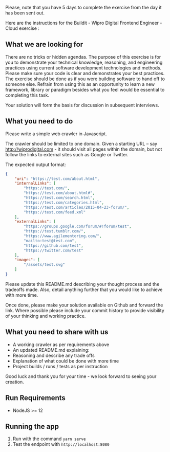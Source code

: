 Please, note that you have 5 days to complete the exercise from the day it has been sent out.



Here are the instructions for the Buildit - Wipro Digital Frontend Engineer - Cloud exercise :

## What we are looking for
There are no tricks or hidden agendas. The purpose of this exercise is for you to demonstrate your technical knowledge, reasoning, and engineering practices using current software development technologies and methods. Please make sure your code is clear and demonstrates your best practices. The exercise should be done as if you were building software to hand off to someone else.  Refrain from using this as an opportunity to learn a new framework, library or paradigm besides what you feel would be essential to completing this task.

Your solution will form the basis for discussion in subsequent interviews.

## What you need to do
Please write a simple web crawler in Javascript.

The crawler should be limited to one domain. Given a starting URL – say http://wiprodigital.com - it should visit all pages within the domain, but not follow the links to external sites such as Google or Twitter.

The expected output format:
```json
{
    "uri": "https://test.com/about.html",
    "internalLinks": [
        "https://test.com/",
        "https://test.com/about.html#",
        "https://test.com/search.html",
        "https://test.com/categories.html",
        "https://test.com/articles/2015-04-23-forum/",
        "https://test.com/feed.xml"
    ],
    "externalLinks": [
        "https://groups.google.com/forum/#!forum/test",
        "https://test.tumblr.com/",
        "https://www.agilementoring.com/",
        "mailto:test@test.com",
        "https://github.com/test",
        "https://twitter.com/test"
    ],
    "images": [
        "/assets/test.svg"
    ]
}
```

Please update this README.md describing your thought process and the tradeoffs made. Also, detail anything further that you would like to achieve with more time.

Once done, please make your solution available on Github and forward the link. Where possible please include your commit history to provide visibility of your thinking and working practice.

## What you need to share with us
* A working crawler as per requirements above
* An updated README.md explaining:
* Reasoning and describe any trade offs
* Explanation of what could be done with more time
* Project builds / runs / tests as per instruction

Good luck and thank you for your time - we look forward to seeing your creation.

## Run Requirements
* NodeJS >= 12

## Running the app
1. Run with the command `yarn serve`
1. Test the endpoint with `http://localhost:8080`
